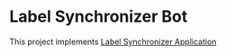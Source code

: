# Label Synchronizer Bot

This project implements [Label Synchronizer Application](https://github.com/marketplace/label-synchronizer)
